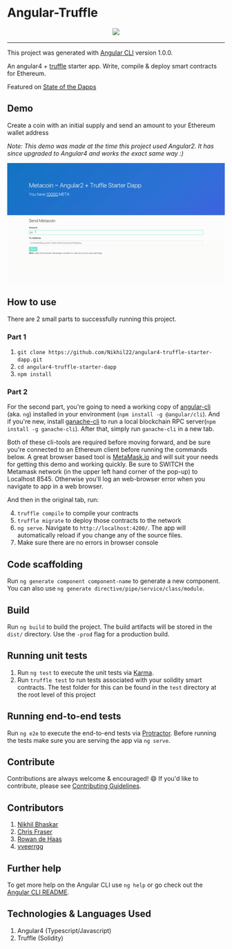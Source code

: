 # Angular-Truffle

<p align="center">		
  <img src="https://github.com/Nikhil22/angular2-truffle-starter-dapp/blob/master/src/assets/logo.png">		
 </p>		
 	
 ------------------------		

This project was generated with [Angular CLI](https://github.com/angular/angular-cli) version 1.0.0.

An angular4 + [truffle](https://github.com/trufflesuite/truffle) starter app. Write, compile & deploy smart contracts for Ethereum.

Featured on [State of the Dapps](https://dapps.ethercasts.com/dapp/angular2-truffle-starter-dapp)

## Demo
Create a coin with an initial supply and send an amount to your Ethereum wallet address

*Note: This demo was made at the time this project used Angular2. It has since upgraded to Angular4 and works the exact same way :)*

![demo](src/assets/demo.gif)

## How to use
There are 2 small parts to successfully running this project.

### Part 1

1. `git clone https://github.com/Nikhil22/angular4-truffle-starter-dapp.git`
2. `cd angular4-truffle-starter-dapp`
3. `npm install`

### Part 2
For the second part, you're going to need a working copy of [angular-cli](https://github.com/angular/angular-cli) (aka. `ng`) installed in your environment (`npm install -g @angular/cli`). And if you're new, install [ganache-cli](https://github.com/trufflesuite/ganache-cli) to run a local blockchain RPC server(`npm install -g ganache-cli`). After that, simply run `ganache-cli` in a new tab. 

Both of these cli-tools are required before moving forward, and be sure you're connected to an Ethereum client before running the commands below. A great browser based tool is [MetaMask.io](https://metamask.io) and will suit your needs for getting this demo and working quickly.  Be sure to SWITCH the Metamask network (in the upper left hand corner of the pop-up) to Localhost 8545. Otherwise you'll log an web-browser error when you navigate to app in a web browser.

And then in the original tab, run:

4. `truffle compile` to compile your contracts
5. `truffle migrate` to deploy those contracts to the network
6. `ng serve`. Navigate to `http://localhost:4200/`. The app will automatically reload if you change any of the source files.
7. Make sure there are no errors in browser console

## Code scaffolding

Run `ng generate component component-name` to generate a new component. You can also use `ng generate directive/pipe/service/class/module`.

## Build

Run `ng build` to build the project. The build artifacts will be stored in the `dist/` directory. Use the `-prod` flag for a production build.

## Running unit tests

1. Run `ng test` to execute the unit tests via [Karma](https://karma-runner.github.io).
2. Run `truffle test` to run tests associated with your solidity smart contracts. The test folder for this can be found in the `test` directory at the root level of this project

## Running end-to-end tests

Run `ng e2e` to execute the end-to-end tests via [Protractor](http://www.protractortest.org/).
Before running the tests make sure you are serving the app via `ng serve`.

## Contribute

Contributions are always welcome & encouraged! :smile: If you'd like to contribute, please see [Contributing Guidelines](CONTRIBUTING.md).

## Contributors
1. [Nikhil Bhaskar](https://github.com/Nikhil22)
2. [Chris Fraser](https://github.com/chrisfraser)
3. [Rowan de Haas](https://github.com/rowandh)
4. [vveerrgg](https://github.com/vveerrgg)

## Further help

To get more help on the Angular CLI use `ng help` or go check out the [Angular CLI README](https://github.com/angular/angular-cli/blob/master/README.md).

## Technologies & Languages Used
1. Angular4 (Typescript/Javascript)
2. Truffle (Solidity)
